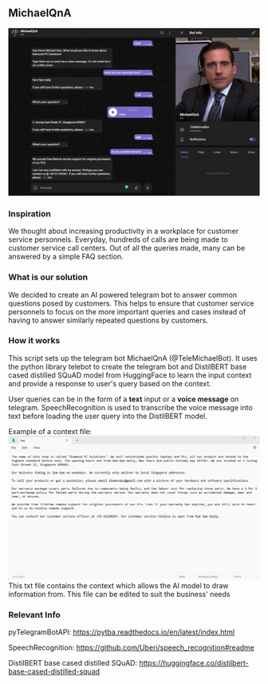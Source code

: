 ## MichaelQnA

![Screenshot](test.png)


### Inspiration
We thought about increasing productivity in a workplace for customer service personnels. Everyday, hundreds of calls are being made to customer service call centers. Out of all the queries made, many can be answered by a simple FAQ section.

### What is our solution
We decided to create an AI powered telegram bot to answer common questions posed by customers. This helps to ensure that customer service personnels to focus on the more important queries and cases instead of having to answer similarly repeated questions by customers.

### How it works
This script sets up the telegram bot MichaelQnA (@TeleMichaelBot). It uses the python library telebot to create the telegram bot and DistilBERT base cased distilled SQuAD model from HuggingFace to learn the input context and provide a response to user's query based on the context. 

User queries can be in the form of a **text** input or a **voice message** on telegram. SpeechRecognition is used to transcribe the voice message into text before loading 
the user query into the DistilBERT model.

Example of a context file:
![Screenshot](context.png)
This txt file contains the context which allows the AI model to draw information from. This file can be edited to suit the business' needs


### Relevant Info
pyTelegramBotAPI: https://pytba.readthedocs.io/en/latest/index.html

SpeechRecognition: https://github.com/Uberi/speech_recognition#readme

DistilBERT base cased distilled SQuAD: https://huggingface.co/distilbert-base-cased-distilled-squad
